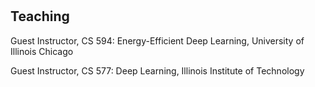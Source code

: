 <h1 id="teaching"></h1>

<h2>Teaching</h2>

Guest Instructor, CS 594: Energy-Efficient Deep Learning, University of Illinois Chicago


Guest Instructor, CS 577: Deep Learning, Illinois Institute of Technology
